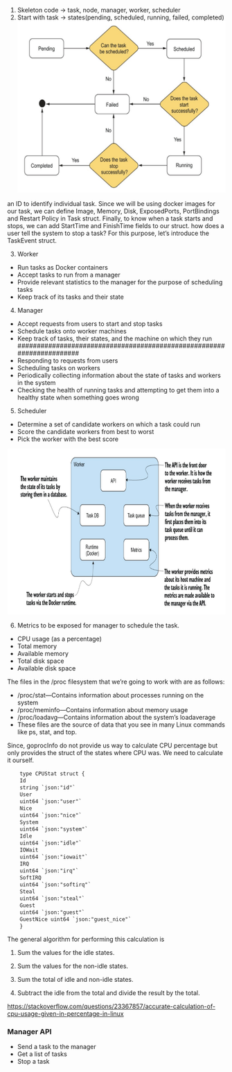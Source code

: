 1. Skeleton code -> task, node, manager, worker, scheduler
2. Start with task -> states(pending, scheduled, running, failed, completed)
![alt text](image.png)

an ID to identify individual task.
Since we will be using docker images for our task, we can define Image, Memory, Disk, ExposedPorts, PortBindings and Restart Policy in Task struct.
Finally, to know when a task starts and stops, we can add StartTime
and FinishTime fields to our struct.
how does a user tell the system to stop a task? For this purpose, let’s introduce the TaskEvent struct.


3. Worker 
- Run tasks as Docker containers
- Accept tasks to run from a manager
- Provide relevant statistics to the manager for the purpose of scheduling tasks
- Keep track of its tasks and their state

4. Manager
- Accept requests from users to start and stop tasks
- Schedule tasks onto worker machines
- Keep track of tasks, their states, and the machine on which they run
######################################################################
- Responding to requests from users
- Scheduling tasks on workers
- Periodically collecting information about the state of tasks and workers in the system
- Checking the health of running tasks and attempting to get them into a healthy state when something goes wrong

5. Scheduler
- Determine a set of candidate workers on which a task could run
- Score the candidate workers from best to worst
- Pick the worker with the best score

![alt text](image-1.png)


6. Metrics to be exposed for manager to schedule the task.

- CPU usage (as a percentage)
- Total memory
- Available memory
- Total disk space
- Available disk space

The files in the /proc filesystem that we’re going to work with are as
follows:

- /proc/stat—Contains information about processes running on the system
- /proc/meminfo—Contains information about memory usage
- /proc/loadavg—Contains information about the system’s loadaverage
- These files are the source of data that you see in many Linux commands like ps, stat, and top.



Since, goprocInfo do not provide us way to calculate CPU percentage but only provides the struct of the states
where CPU was. We need to calculate it ourself.

        type CPUStat struct {
        Id
        string `json:"id"`
        User
        uint64 `json:"user"`
        Nice
        uint64 `json:"nice"`
        System
        uint64 `json:"system"`
        Idle
        uint64 `json:"idle"`
        IOWait
        uint64 `json:"iowait"`
        IRQ
        uint64 `json:"irq"`
        SoftIRQ
        uint64 `json:"softirq"`
        Steal
        uint64 `json:"steal"`
        Guest
        uint64 `json:"guest"`
        GuestNice uint64 `json:"guest_nice"`
        }

The general algorithm for performing this calculation is
1. Sum the values for the idle states.

2. Sum the values for the non-idle states.

3. Sum the total of idle and non-idle states.

4. Subtract the idle from the total and divide the result by the total.

https://stackoverflow.com/questions/23367857/accurate-calculation-of-cpu-usage-given-in-percentage-in-linux


### Manager API
- Send a task to the manager
- Get a list of tasks
- Stop a task